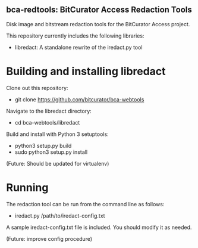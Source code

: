 bca-redtools: BitCurator Access Redaction Tools
-----------------------------------------------

Disk image and bitstream redaction tools for the BitCurator Access project.

This repository currently includes the following libraries:

 * libredact: A standalone rewrite of the iredact.py tool

# Building and installing libredact

Clone out this repository:

 * git clone https://github.com/bitcurator/bca-webtools

Navigate to the libredact directory:

 * cd bca-webtools/libredact

Build and install with Python 3 setuptools:

 * python3 setup.py build
 * sudo python3 setup.py install

(Future: Should be updated for virtualenv)

# Running

The redaction tool can be run from the command line as follows:

 * iredact.py /path/to/iredact-config.txt

A sample iredact-config.txt file is included. You should modify it as needed.

(Future: improve config procedure)
